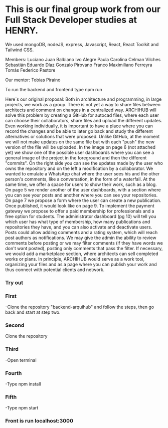 # This is our final group work from our Full Stack Developer studies at HENRY.

We used mongoDB, nodeJS, express, Javascript, React, React Toolkit and Tailwind CSS.

Members: 
Luciano Juan Balbiano
Ivo Alegre
Paula Carolina Celman Vilches
Sebastián Eduardo Díaz
Gonzalo Pirovano
Franco Maximiliano Ferreyra
Tomás Federico Pastore

Our mentor: 
Tobias Piraino


To run the backend and frontend type npm run


Here´s our original proposal: 
Both in architecture and programming, in large projects, we work as a group. There is not yet a way to share files between architects and comment on changes in a centralized way.
ARCHIHUB will solve this problem by creating a GitHub for autocad files, where each user can choose their collaborators, share files and upload the different updates.
Even working individually, it is important to have a place where you can record the changes and be able to later go back and study the different alternatives or solutions that were proposed.
Unlike GitHub, at the moment we will not make updates on the same file but with each "push" the new version of the file will be uploaded. 
In the image on page 6 (not attached yet) we show one of the possible user dashboards where you can see a general image of the project in the foreground and then the different "commits". On the right side you can see the updates made by the user who owns the repository and on the left a modification by a collaborator. We wanted to emulate a WhatsApp chat where the user sees his and the other person's comments, like a conversation, in the form of a waterfall.
At the same time, we offer a space for users to show their work, such as a blog.
On page 5 we render another of the user dashboards, with a section where you can see your posts and another where you can see your repositories.
On page 7 we propose a form where the user can create a new publication. Once published, it would look like on page 9.
To implement the payment gateway we propose to offer a paid membership for professionals and a free option for students. The administrator dashboard (pg 10) will tell you which user has what type of membership, how many publications and repositories they have, and you can also activate and deactivate users.
Posts could allow adding comments and a rating system, which will reach post authors as notifications. We may give the admin the ability to review comments before posting or we may filter comments (if they have words we don't want posted), posting only comments that pass the filter.
If necessary, we would add a marketplace section, where architects can sell completed works or plans.
In principle, ARCHIHUB would serve as a work tool, organizing your files and as a page where you can publish your work and thus connect with potential clients and network.



<h3>Try out</h3>
<h3>First</h3>
-Clone the repository "backend-arquihub" and follow the steps, then go back and start at step two.
<h3>Second</h3>
Clone the repository
<h3>Third</h3>
-Open terminal
<h3>Fourth</h3>
-Type npm install
<h3>Fifth</h3>
-Type npm start
<h3>Front is run localhost:3000</h3>
